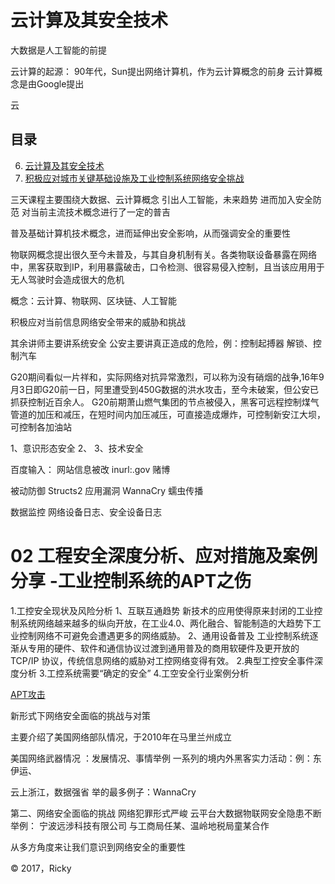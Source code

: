 
# 云计算及其安全技术

大数据是人工智能的前提

云计算的起源：
90年代，Sun提出网络计算机，作为云计算概念的前身
云计算概念是由Google提出

云

## 目录


6. [云计算及其安全技术](image.md)
7. [积极应对城市关键基础设施及工业控制系统网络安全挑战](image.md)


三天课程主要围绕大数据、云计算概念   引出人工智能，未来趋势  进而加入安全防范
对当前主流技术概念进行了一定的普吉

普及基础计算机技术概念，进而延伸出安全影响，从而强调安全的重要性

物联网概念提出很久至今未普及，与其自身机制有关。各类物联设备暴露在网络中，黑客获取到IP，利用暴露破击，口令检测、很容易侵入控制，且当该应用用于无人驾驶时会造成很大的危机

概念：云计算、物联网、区块链、人工智能


积极应对当前信息网络安全带来的威胁和挑战

其余讲师主要讲系统安全
公安主要讲真正造成的危险，例：控制起搏器  解锁、控制汽车 

G20期间看似一片祥和，实际网络对抗异常激烈，可以称为没有硝烟的战争,16年9月3日即G20前一日，阿里遭受到450G数据的洪水攻击，至今未破案，但公安已抓获控制近百余人。
G20前期萧山燃气集团的节点被侵入，黑客可远程控制煤气管道的加压和减压，在短时间内加压减压，可直接造成爆炸，可控制新安江大坝，可控制各加油站

1、意识形态安全
2、
3、技术安全

百度输入：
网站信息被改
inurl:.gov 赌博


   









被动防御
   Structs2 应用漏洞
   WannaCry 蠕虫传播

   数据监控
   网络设备日志、安全设备日志

   #  02 工程安全深度分析、应对措施及案例分享 -工业控制系统的APT之伤
   1.工控安全现状及风险分析
      1、互联互通趋势
         新技术的应用使得原来封闭的工业控制系统网络越来越多的纵向开放，在工业4.0、两化融合、智能制造的大趋势下工业控制网络不可避免会遭遇更多的网络威胁。
      2、通用设备普及
         工业控制系统逐渐从专用的硬件、软件和通信协议过渡到通用普及的商用软硬件及更开放的TCP/IP
         协议，传统信息网络的威胁对工控网络变得有效。
   2.典型工控安全事件深度分析
   3.工控系统需要“确定的安全”
   4.工空安全行业案例分析

   [APT攻击](https://baike.baidu.com/item/APT攻击/5030382?fr=aladdin)

   新形式下网络安全面临的挑战与对策

   主要介绍了美国网络部队情况，于2010年在马里兰州成立

   美国网络武器情况 ：发展情况、事情举例
   一系列的境内外黑客实力活动：例：东伊运、





云上浙江，数据强省
举的最多例子：WannaCry

第二、网络安全面临的挑战
  网络犯罪形式严峻
  云平台大数据物联网安全隐患不断
举例：
宁波远涉科技有限公司 与工商局任某、温岭地税局童某合作

从多方角度来让我们意识到网络安全的重要性







&copy; 2017，Ricky
